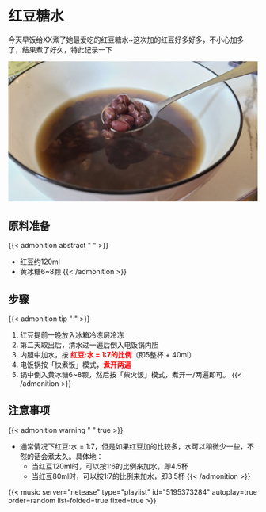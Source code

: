# 红豆糖水


今天早饭给XX煮了她最爱吃的红豆糖水~这次加的红豆好多好多，不小心加多了，结果煮了好久，特此记录一下

<!--more-->

!["红豆糖水"](./hongdou.jpeg "红豆糖水")

## 原料准备
{{< admonition abstract " " >}}
- 红豆约120ml
- 黄冰糖6~8颗
{{< /admonition >}}

## 步骤
{{< admonition tip " " >}}
1. 红豆提前一晚放入冰箱冷冻层冷冻
2. 第二天取出后，清水过一遍后倒入电饭锅内胆
3. 内胆中加水，按 **<font color=red>红豆:水 = 1:7的比例</font>**（即5整杯 + 40ml）
4. 电饭锅按「快煮饭」模式，**<font color=red>煮开两遍</font>**
5. 锅中倒入黄冰糖6~8颗，然后按「柴火饭」模式，煮开一/两遍即可。
{{< /admonition >}}

## 注意事项
{{< admonition warning " " true >}}
- 通常情况下红豆:水 = 1:7，但是如果红豆加的比较多，水可以稍微少一些，不然的话会煮太久。具体地：
  - 当红豆120ml时，可以按1:6的比例来加水，即4.5杯
  - 当红豆80ml时，可以按1:7的比例来加水，即3.5杯
{{< /admonition >}}


{{< music server="netease" type="playlist" id="5195373284" autoplay=true order=random list-folded=true fixed=true >}}

